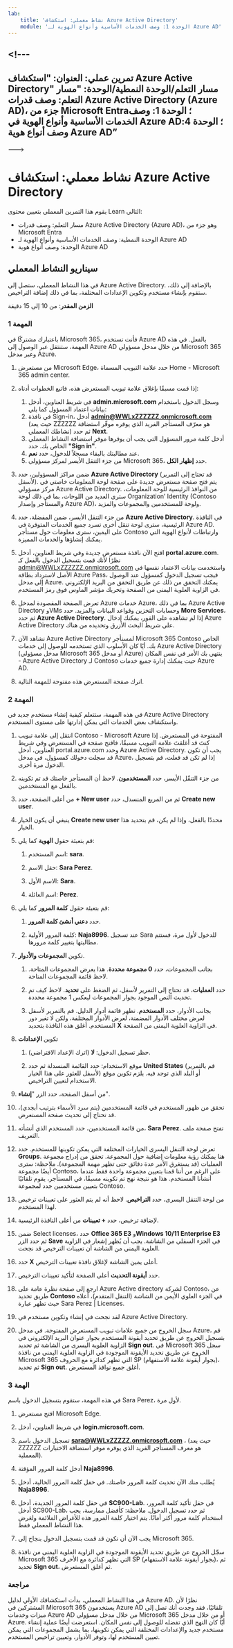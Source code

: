 ```yaml
---
lab:
    title: 'نشاط معملي: استكشاف Azure Active Directory'    
    module: 'الوحدة 1: وصف الخدمات الأساسية وأنواع الهوية لـ Azure AD'
---
```


<a name="---"></a><!---
---
تمرين عملي: العنوان: "استكشاف Azure Active Directory" مسار التعلم/الوحدة النمطية/الوحدة: "مسار التعلم: وصف قدرات Azure Active Directory (Azure AD)، جزء من Microsoft Entra؛ الوحدة 1: وصف الخدمات الأساسية وأنواع الهوية في Azure AD؛ الوحدة 4: وصف أنواع هوية Azure AD”
---
--->

# <a name="lab-explore-azure-active-directory"></a>نشاط معملي: استكشاف Azure Active Directory

يقوم هذا التمرين المعملي بتعيين محتوى Learn التالي:

- مسار التعلم: وصف قدرات Azure Active Directory (Azure AD)، وهو جزء من Microsoft Entra
- الوحدة النمطية: وصف الخدمات الأساسية وأنواع الهوية لـ Azure AD
- الوحدة: وصف أنواع هوية Azure AD

## <a name="lab-scenario"></a>سيناريو النشاط المعملي

في هذا النشاط المعملي، ستصل إلى Azure Active Directory.  بالإضافة إلى ذلك، ستقوم بإنشاء مستخدم وتكوين الإعدادات المختلفة، بما في ذلك إضافة التراخيص.  

**الزمن المقدر**: من 10 إلى 15 دقيقة

### <a name="task-1"></a>المهمة 1

باعتبارك مشتركًا في Microsoft 365، فأنت تستخدم Azure AD بالفعل.  في هذه المهمة، ستنتقل عبر الوصول إلى Azure AD من خلال مدخل مسؤولي Microsoft 365 وعبر مدخل Azure.

1. من مستعرض Microsoft Edge، حدد علامة التبويب المسماة Home - Microsoft 365 admin center.

1. إذا قمت مسبقًا بإغلاق علامة تبويب المستعرض هذه، فاتبع الخطوات أدناه:
    1. في شريط العناوين، أدخل **admin.microsoft.com** وسجل الدخول باستخدام بيانات اعتماد المسؤول كما يلي:
    1. في نافذة Sign-in، أدخل **admin@WWLxZZZZZZ.onmicrosoft.com** (حيث يعد ZZZZZZ هو معرّف المستأجر الفريد الذي يوفره موفّر استضافة نشاطك المعملي) ثم حدد **Next**.
    1. أدخل كلمة مرور المسؤول التي يجب أن يوفرها موفر استضافة النشاط المعملي الخاص بك. حدد **"Sign in"**.
    1. عند مطالبتك بالبقاء مسجلاً للدخول، حدد **نعم**.
    1. من جزء التنقل الأيسر لمركز مسؤولي Microsoft 365، حدد **إظهار الكل**.

1. ضمن مراكز المسؤولين، حدد **Azure Active Directory** (قد تحتاج إلى التمرير لأسفل).  يتم فتح صفحة مستعرض جديدة على صفحة لوحة المعلومات خاصتي في مركز مسؤولي Azure Active Directory. من النوافذ الرئيسية للوحة المعلومات، سترى العديد من اللوحات، بما في ذلك لوحة Organization’ Identity (Contoso والمستأجر وإصدار Azure AD)، ولوحة للمستخدمين والمجموعات والمزيد.

1. من جزء التنقل الأيسر، ضمن المفضلة، حدد **Azure Active Directory**.  في النافذة الرئيسية، سترى لوحة تنقل أخرى تسرد جميع الخدمات المتوفرة في Azure AD. على اليمين، سترى معلومات حول مستأجر Contoso وارتباطات لأنواع الهوية التي يمكنك إنشاؤها والخدمات المميزة.  

1. افتح الآن نافذة مستعرض جديدة وفي شريط العناوين، أدخل **portal.azure.com**.  نظرًا لأنك قمت بتسجيل الدخول بالفعل كـ admin@WWLxZZZZZZ.onmicrosoft.com واستخدمت بيانات الاعتماد نفسها في الأصل لاسترداد بطاقة Azure Pass، فيجب تسجيل الدخول كمسؤول عند الوصول إلى مدخل Azure.  يمكنك التحقق من ذلك عن طريق التحقق من البريد الإلكتروني في الزاوية العلوية اليمنى من الصفحة وتحريك مؤشر الماوس فوق رمز المستخدم.

1. تعرض الصفحة المقصودة لمدخل Azure خدمات Azure، بما في ذلك Azure Active Directory وVMs وحسابات التخزين وقواعد البيانات والمزيد.  حدد **More Services**، ثم حدد **Azure Active Directory**. إذا لم تشاهده على الفور، يمكنك إدخال Azure Active Directory على شريط البحث الأزرق وتحديده من هناك.  

1. تشاهد الآن Azure Active Directory لمستأجر Microsoft 365 Contoso الخاص بك.    أيًا كان الأسلوب الذي تستخدمه للوصول إلى خدمات Azure Active Directory (مدخل مسؤولي Microsoft 365 أو مدخل Azure) ينتهي بك الأمر في نفس المكان - Azure Active Directory لـ Contoso حيث يمكنك إدارة جميع خدمات Azure AD.

1. اترك صفحة المستعرض هذه مفتوحة للمهمة التالية.

### <a name="task-2"></a>المهمة 2

في هذه المهمة، ستتعلم كيفية إنشاء مستخدم جديد في Azure Active Directory واستكشاف بعض الخدمات التي يمكن إدارتها على مستوى المستخدم.

1. انتقل إلى علامة تبويب Contoso - Microsoft Azure المفتوحة في المستعرض. إذا كنتَ قد أغلقتَ علامة التبويب مسبقًا، فافتح صفحة في المستعرض وفي شريط العناوين، أدخل portal.azure.com وحدد Azure Active Directory.  يجب أن تكون قد سجلت دخولك كمسؤول، في مدخل Azure، إذا لم تكن قد فعلت، قم بتسجيل الدخول مرة أخرى.

1. من جزء التنقّل الأيسر، حدد **المستخدمون**.  لاحظ أن المستأجر خاصتك قد تم تكوينه بالفعل مع المستخدمين.

1. من أعلى الصفحة، حدد **+ New user** ثم من المربع المنسدل، حدد **Create new user**.

1. ينبغي أن يكون الخيار **Create new user** محددًا بالفعل، وإذا لم يكن، قم بتحديد هذا الخيار.

1. قم بتعبئة حقول **الهوية** كما يلي:

    1. اسم المستخدم: **sara**.

    1. حقل الاسم: **Sara Perez**.

    1. الاسم الأول: **Sara**.

    1. اسم العائلة: **Perez**.

1. قم بتعبئة حقول **كلمة المرور** كما يلي:

    1. حدد **دعني أنشئ كلمة المرور**.

    1. كلمة المرور الأولية: **Naja8996**. عند تسجيل Sara للدخول لأول مرة، فستتم مطالبتها بتغيير كلمة مرورها.

1. تكوين **المجموعات والأدوار**.

    1. بجانب المجموعات، حدد **0 مجموعة محددة**.  هذا يعرض المجموعات المتاحة.  لاحظ قائمة المجموعات المتاحة.

    1. حدد **العمليات**، قد تحتاج إلى التمرير لأسفل، ثم الضغط على **تحديد**. لاحظ كيف تم تحديث النص الموجود بجوار المجموعات ليعكس 1 مجموعة محددة.  

    1. بجانب الأدوار، حدد **المستخدم**. تظهر قائمة أدوار الدليل.  قم بالتمرير لأسفل لعرض مختلف الأدوار المضمنة، لعرض الأدوار المختلفة، ولكن لا تغير دور المستخدم.  أغلق هذه النافذة بتحديد **X** في الزاوية العلوية اليمنى من الصفحة.

1. تكوين **الإعدادات**

    1. حظر تسجيل الدخول:  **لا** (اترك الإعداد الافتراضي).

    1. موقع الاستخدام: حدد القائمة المنسدلة ثم حدد **United States** (قم بالتمرير لأسفل للعثور على هذا الخيار) أو البلد الذي توجد فيه.  يلزم تكوين موقع الاستخدام لتعيين التراخيص.

1. من أسفل الصفحة، حدد الزر "**إنشاء**".

1. تحقق من ظهور المستخدم في قائمة المستخدمين (يتم سرد الأسماء بترتيب أبجدي)، قد تحتاج إلى تحديث صفحة المستعرض.

1. من قائمة المستخدمين، حدد المستخدم الذي أنشأته، **Sara Perez**.  تفتح صفحة ملف التعريف.

1. تعرض لوحة التنقل اليسرى الخيارات المختلفة التي يمكن تكوينها للمستخدم.  حدد ⁧**⁩Groups⁧**⁩.  هنا يمكنك رؤية معلومات إضافية حول المجموعة.  تحقق من إدراج مجموعة العمليات (قد يستغرق الأمر عدة دقائق حتى تظهر مهمة المجموعة).  ملاحظة: سترى أيضًا مجموعة Contoso، على الرغم من أننا قمنا بتعيين مجموعة واحدة فقط عندما أنشأنا المستخدم.  هذا هو نتيجة نهج تم تكوينه مسبقًا، في المستأجر، يقوم تلقائيًا بتعيين مستخدمين جدد لمجموعة Contoso.

1. من لوحة التنقل اليسرى، حدد **التراخيص**.  لاحظ أنه لم يتم العثور على تعيينات ترخيص لهذا المستخدم.  

1. لإضافة ترخيص، حدد **+ تعيينات** من أعلى النافذة الرئيسية.

1. ضمن Select licenses، حدد **Office 365 E3** و**Windows 10/11 Enterprise E3** ثم حدد الزر **Save** في الجزء السفلي من الشاشة. يجب أن يُظهر إشعار في الزاوية العلوية اليمنى من الشاشة أن تعيينات الترخيص قد نجحت.

1. حدد **X** أعلى يمين الشاشة لإغلاق نافذة تعيينات الترخيص.

1. حدد **أيقونة التحديث** أعلى الصفحة لتأكيد تعيينات الترخيص.

1. ارجع إلى صفحة نظرة عامة على Azure Active directory لشركة Contoso، عن طريق تحديد **Contoso** في الجزء العلوي الأيمن من الشاشة (التنقل المتقدم)، أعلاه حيث تظهر عبارة Sara Perez | Licenses.

1. لقد نجحت في إنشاء وتكوين مستخدم في Azure Active Directory.

1. سجل الخروج من جميع علامات تبويب المستعرض المفتوحة.  في مدخل Azure، قم بتسجيل الخروج عن طريق تحديد أيقونة المستخدم بجوار عنوان البريد الإلكتروني في الزاوية العلوية اليسرى من الشاشة ثم تحديد **Sign out**.  في Microsoft 365 سجل الخروج عن طريق تحديد الأيقونة الموجودة في الزاوية العلوية اليمنى من نافذة Microsoft 365 التي تظهر كدائرة مع الحروف SP (بجوار أيقونة علامة الاستفهام)، ثم تحديد **Sign out**. أغلق جميع نوافذ المستعرض.

### <a name="task-3"></a>الهمة 3

في هذه المهمة، ستقوم بتسجيل الدخول باسم Sara Perez، لأول مرة.

1. افتح مستعرض Microsoft Edge.

2. في شريط العناوين، أدخل **login.microsoft.com**.

3. تسجيل الدخول باسم **sara@WWLxZZZZZ.onmicrosoft.com** ، (حيث يعد ZZZZZZ هو معرف المستأجر الفريد الذي يوفره موفر استضافة الاختبارات المعملية).

4. أدخل كلمة المرور المؤقتة **Naja8996**.

5. يُطلب منك الآن تحديث كلمة المرور خاصتك. في حقل كلمة المرور الحالية، أدخل **Naja8996**.

6. في حقل كلمة المرور الجديدة، أدخل **SC900-Lab**.  في حقل تأكيد كلمة المرور، أدخل SC900-Lab، ثم حدد تسجيل الدخول.  ملاحظة: كأفضل ممارسة، يجب استخدام كلمة مرور أكثر أمانًا. يتم اختيار كلمة المرور هذه للأغراض الملائمة ولغرض هذا النشاط المعملي فقط.

7. يجب الآن أن تكون قد قمت بتسجيل الدخول بنجاح إلى Microsoft 365.

8. سجّل الخروج عن طريق تحديد الأيقونة الموجودة في الزاوية العلوية اليمنى من نافذة Microsoft 365 التي تظهر كدائرة مع الأحرف SP (بجوار أيقونة علامة الاستفهام)، ثم تحديد **Sign out**، ثم أغلق المستعرض.

### <a name="review"></a>مراجعة

في هذا النشاط المعملي، بدأت استكشافك الأولي لدليل Azure AD. نظرًا لأن المشتركين في Microsoft 365 يستخدمون Azure AD تلقائيًا، فقد وجدت أنك تصل إلى ميزات وخدمات Azure AD من خلال مدخل مسؤولي Microsoft 365 أو من خلال مدخل Azure.  أيًا كان النهج الذي تفضله للوصول إلى نفس المكان.  استعرضت أيضًا عملية إنشاء مستخدم جديد والإعدادات المختلفة التي يمكن تكوينها، بما يشمل المجموعات التي يمكن تعيين المستخدم لها، وتوفر الأدوار، وتعيين تراخيص المستخدم.
